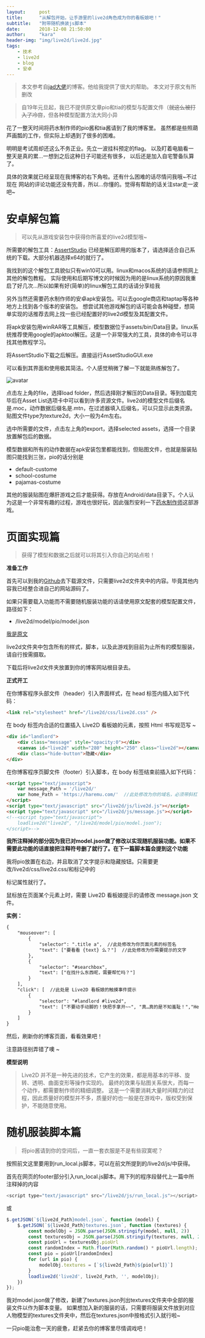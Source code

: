 ```yaml
---
layout:     post
title:      "从解包开始，让手游里的live2d角色成为你的看板娘吧！"
subtitle:   "附带随机换装js脚本"
date:       2018-12-08 21:50:00
author:     "kara"
header-img: "img/live2d/live2d.jpg"
tags:
    - 技术
    - live2d
    - blog
    - 安卓
---
```


> 本文参考自[jad大佬](https://imjad.cn/archives/lab/add-dynamic-poster-girl-with-live2d-to-your-blog-02)的博客。他给我提供了很大的帮助。
> 本文对于原文有所删改

> 自19年元旦起，我已不提供原文章pio和tia的模型与配置文件（~~就这么被打入了冷宫~~，但各种模型配置方法大同小异

花了一整天时间将药水制作师的pio酱和tia酱请到了我的博客里。
虽然都是些照葫芦画瓢的工作，但实际上却遇到了很多的困难。

明明是考试周却还这么不务正业。先立一波挂科预定的flag。
以及盯着电脑看一整天是真的累...一想到之后这种日子可能还有很多，
以后还是加入自宅警备队算了。

具体的效果就已经呈现在我博客的右下角啦。还有什么困难的话尽情问我哦~不过现在
网站的评论功能还没有完善，所以...你懂的。觉得有帮助的话关注star走一波吧~

# 安卓解包篇

> 可以先从游戏安装包中获得你所喜爱的live2d模型哦~

所需要的解包工具：[AssertStudio](https://ci.appveyor.com/project/Perfare/assetstudio/branch/master/artifacts)
已经是解压即用的版本了，请选择适合自己系统的下载。大部分机器选择x64的就行了。

我找到的这个解包工具貌似只有win10可以用。linux和macos系统的话请参照网上其他的解包教程。
实际使用和后期写博文的时候因为用的是linux系统的原因我重启了好几次...所以如果有好(简单)的linux解包工具的话请分享给我

另外当然还需要药水制作师的安卓apk安装包。可以去google商店和taptap等各种地方上找到各个版本的安装包。
想尝试其他游戏解包的话可能会各种碰壁，想简单实现的话推荐去网上找一些已经配置好的live2d模型及其配置文件。

将apk安装包用winRAR等工具解压，模型数据位于assets/bin/Data目录。linux系统推荐使用google的apktool解压。这是一个非常强大的工具，具体的命令可以寻找其他教程学习。

将AssertStudio下载之后解压。直接运行AssetStudioGUI.exe

可以看到其界面和使用极其简洁。个人感觉稍微了解一下就能熟练解包了。

![avatar](/img/live2d/assertstudio.jpg)

点击左上角的file，选择load folder，然后选择刚才解压的Data目录。等到加载完毕后在Asset List选项卡中可以看到许多资源文件。live2d的模型文件后缀名是.moc，动作数据后缀名是.mtn，在过滤器填入后缀名，可以只显示此类资源。贴图文件type为texture2d，大小一般为4m左右。

选中所需要的文件，点击左上角的export，选择selected assets，选择一个目录放置解包后的数据。

模型数据和所有的动作数据在apk安装包里都能找到，但贴图文件，也就是服装贴图只能找到三张，pio的话分别是

* default-custome
* school-costume
* pajamas-costume

其他的服装贴图在爆肝游戏之后才能获得。存放在Android/data目录下。个人认为这是一个非常有趣的过程，游戏也很好玩，因此强烈安利一下[药水制作师](https://www.taptap.com/app/10512)这部游戏。

# 页面实现篇

> 获得了模型和数据之后就可以将其引入你自己的站点啦！

<b>准备工作</b>

首先可以到我的[Github](https://github.com/kara07/kara07.github.io)去下载源文件，只需要live2d文件夹中的内容。毕竟其他内容我已经整合进自己的网站源码了。

如果只需要载入功能而不需要随机服装功能的话请使用原文配套的模型配置文件，路径如下：
* /live2d/model/pio/model.json

[我是原文](https://imjad.cn/archives/lab/add-dynamic-poster-girl-with-live2d-to-your-blog-02)

live2d文件夹中包含所有的样式，脚本，以及此游戏到目前为止所有的模型服装，请自行按需摄取。

下载后将live2d文件夹放置到你的博客网站根目录去。

<b>正式开工</b>

在你博客程序头部文件（header）引入界面样式，在 head 标签内插入如下代码：

```html
<link rel="stylesheet" href="/live2d/css/live2d.css" />
```

在 body 标签内合适的位置插入 Live2D 看板娘的元素，按照 Html 书写规范写 ~

```html
<div id="landlord">
    <div class="message" style="opacity:0"></div>
    <canvas id="live2d" width="280" height="250" class="live2d"></canvas>
    <div class="hide-button">隐藏</div>
</div>
```

在你博客程序页脚文件（footer）引入脚本，在 body 标签结束前插入如下代码：

```html
<script type="text/javascript">
    var message_Path = '/live2d/'
    var home_Path = 'https://haremu.com/'  //此处修改为你的域名，必须带斜杠
</script>
<script type="text/javascript" src="/live2d/js/live2d.js"></script>
<script type="text/javascript" src="/live2d/js/message.js"></script>
<!--<script type="text/javascript">
    loadlive2d("live2d", "/live2d/model/pio/model.json");
</script>-->
```

<b>我所注释掉的部分因为我已对model.json做了修改以实现随机服装功能。如果不需要此功能的话直接把注释符号删了就行了。在下一篇脚本篇会提到这个功能</b>

我将pio放置在右边，并且取消了文字提示和隐藏按钮。只需要更改/live2d/css/live2d.css/和<body>标记中的<div>标记属性就行了。

鼠标放在页面某个元素上时，需要 Live2D 看板娘提示的请修改 message.json 文件。

<b>实例：</b>

```html
{
    "mouseover": [
        {
            "selector": ".title a",  //此处修改为你页面元素的标签名
            "text": ["要看看 {text} 么？"]  //此处修改为你需要提示的文字
        },
        {
            "selector": "#searchbox",
            "text": ["在找什么东西呢，需要帮忙吗？"]
        }
    ],
    "click": [  //此处是 Live2D 看板娘的触摸事件提示
        {
            "selector": "#landlord #live2d",
            "text": ["不要动手动脚的！快把手拿开~~", "真…真的是不知羞耻！","Hentai！", "再摸的话我可要报警了！⌇●﹏●⌇", "110吗，这里有个变态一直在摸我(ó﹏ò｡)"]
        }
    ]
}
```

然后，刷新你的博客页面，看看效果吧！

注意路径别弄错了噢 ~

<b>模型说明</b>

> Live2D 并不是一种先进的技术，它产生的效果，都是用基本的平移、旋转、透明、曲面变形等操作实现的。
最终的效果与贴图关系很大，而每一个动作，都需要制作师的精细调整。
这是一个需要消耗大量时间精力的过程，因此质量好的模型并不多，质量好的也一般是在游戏中，版权受到保护，不能随意使用。

# 随机服装脚本篇

> 将pio酱请到你的空间后，一直一套衣服是不是有些寂寞呢？

按照前文这里要用到run_local.js脚本，可以在前文所提到的/live2d/js/中获得。

首先在网页的footer部分引入run_local.js脚本。用下列的程序段替代上一篇中所注释掉的内容

```js
<script type="text/javascript" src="/live2d/js/run_local.js"></script>
```

或

```js
$.getJSON(`${live2d_Path}model.json`, function (model) {
    $.getJSON(`${live2d_Path}textures.json`, function (textures) {
        const modelObj = JSON.parse(JSON.stringify(model, null, 2))
        const texturesObj = JSON.parse(JSON.stringify(textures, null, 2))
        const pioUrl = texturesObj.pioUrl
        const randomIndex = Math.floor(Math.random() * pioUrl.length);
        const pio = pioUrl[randomIndex]
        for (url in pio) {
            modelObj.textures = [`${live2d_Path}${pio[url]}`]
        }
        loadlive2d('live2d', live2d_Path, '', modelObj);
    })
});
```

我对model.json做了修改，新建了textures.json列出textures文件夹中全部的服装文件以作为脚本变量。
如果想加入新的服装的话，只需要将服装文件放到对应人物模型的textures文件夹中，然后在textures.json中按格式引入就行啦~

一只pio能治愈一天的疲惫，赶紧去你的博客里尽情调戏吧！
